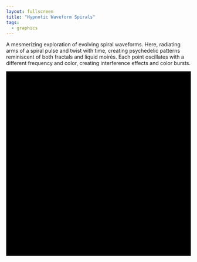 ```yaml
---
layout: fullscreen
title: "Hypnotic Waveform Spirals"
tags:
  - graphics
---
```


A mesmerizing exploration of evolving spiral waveforms. Here, radiating arms of a spiral pulse and twist with time, creating psychedelic patterns reminiscent of both fractals and liquid moirés. Each point oscillates with a different frequency and color, creating interference effects and color bursts.

<canvas id="spiralWaveCanvas" width="600" height="600" style="background:black;display:block;margin:0 auto;"></canvas>
<script>
const canvas = document.getElementById('spiralWaveCanvas');
const ctx = canvas.getContext('2d');

const W = canvas.width;
const H = canvas.height;
const centerX = W / 2;
const centerY = H / 2;

const ARMS = 9;         // Number of main spiral arms
const PTS_PER_ARM = 130; // Number of points along each arm
const WAVE_COUNT = 5;    // Number of overlapping waveforms per arm
const SPIRAL_TURNS = 2.5; // Number of spiral rotations
const BASE_RADIUS = 60;   // Where arms start from center
const MAX_RADIUS = 220;   // How far the arms go out

function lerp(a, b, t) {
    return a + (b - a) * t;
}

function hsv2rgb(h, s, v, a=1.0) {
    let f = (n, k = (h / 60 + n) % 6) => v - v * s * Math.max(Math.min(k,4-k,1),0);
    return `rgba(${f(5)*255|0},${f(3)*255|0},${f(1)*255|0},${a})`;
}

let lastTimestamp = 0;

function animate(ts) {
    ctx.clearRect(0,0,W,H);
    let time = ts * 0.001; // seconds
    let spiralAngleSpread = SPIRAL_TURNS * 2 * Math.PI;

    for (let arm = 0; arm < ARMS; arm++) {
        let armPhase = (arm/ARMS) * 2 * Math.PI;
        ctx.beginPath();
        for (let i = 0; i < PTS_PER_ARM; i++) {
            let t = i / (PTS_PER_ARM-1);

            // Parametric angle and radius for spiral
            let angle = lerp(armPhase, armPhase + spiralAngleSpread, t);
            let r = lerp(BASE_RADIUS, MAX_RADIUS, t);

            // Each arm's base color, modulated in time for shimmer
            let baseHue = (360/ARMS)*arm + 60*Math.sin(time*0.15 + arm);

            // Now add modulated waveform displacement
            let totalOffset = 0;

            // Overlay several waveforms with differing frequencies and speeds
            for (let w = 0; w < WAVE_COUNT; w++) {
                let freq = lerp(1, 5.8, w/(WAVE_COUNT-1));
                let speed = lerp(0.5, 2.5, w/(WAVE_COUNT-1));
                let amp = lerp(8, 34, Math.sin(w+time)*0.5+0.5) * (0.7 + 0.3*Math.sin(time*0.37+arm+w));
                totalOffset += Math.sin(angle * freq + time * speed + w*2 + arm) * amp / WAVE_COUNT;
            }

            let finalR = r + totalOffset;

            // Convert to canvas coordinates
            let x = centerX + finalR * Math.cos(angle);
            let y = centerY + finalR * Math.sin(angle);

            // Draw the path, modulate line width and alpha for glow
            if (i === 0)
                ctx.moveTo(x, y);
            else
                ctx.lineTo(x, y);

            // Optionally: draw small glowing points along path
            let pointHue = baseHue + 12*Math.sin(angle*2+time);
            let opacity = 0.22 + 0.28 * Math.sin(t*6 + time*1.8 + arm);
            ctx.save();
            ctx.globalAlpha = opacity + 0.18*Math.sin(i*0.32+arm+time*0.7);
            ctx.beginPath();
            ctx.arc(x, y, lerp(2.3, 6, Math.abs(Math.sin(angle*3+time*1.7-2*arm))),
                    0, 2*Math.PI);
            ctx.fillStyle = hsv2rgb(pointHue,0.77,1,1);
            ctx.shadowColor = hsv2rgb(pointHue,0.77,1,1);
            ctx.shadowBlur = 11;
            ctx.fill();
            ctx.restore();
        }
        // Draw the spiral arm as a continuous line with its own color
        ctx.save();
        ctx.lineWidth = lerp(2.1, 4.5, Math.sin(time+arm)*0.5+0.5);
        let strokeHue = ((360/ARMS)*arm + 246 + 60*Math.sin(time*0.26+arm*1.1))%360;
        ctx.globalAlpha = 0.44 + 0.14*Math.cos(time*1.18+arm);
        ctx.strokeStyle = hsv2rgb(strokeHue,0.62,1,1);
        ctx.shadowColor = hsv2rgb(strokeHue,0.92,1,1);
        ctx.shadowBlur = 14;
        ctx.stroke();
        ctx.restore();
    }

    // Draw central glow
    ctx.save();
    let pulse = 1.0 + 0.28 * Math.sin(time * 2.7);
    let glowRad = BASE_RADIUS * (1.08 + 0.11*Math.sin(time*1.3));
    let gradient = ctx.createRadialGradient(centerX,centerY,glowRad*0.15,
                                            centerX,centerY,glowRad*pulse);
    gradient.addColorStop(0, "rgba(255,245,224,0.22)");
    gradient.addColorStop(0.6, "rgba(160,211,255,0.17)");
    gradient.addColorStop(1, "rgba(0,0,0,0)");
    ctx.globalAlpha = 0.94;
    ctx.beginPath();
    ctx.arc(centerX, centerY, glowRad*pulse, 0, Math.PI*2);
    ctx.fillStyle = gradient;
    ctx.fill();
    ctx.restore();

    requestAnimationFrame(animate);
}
requestAnimationFrame(animate);
</script>
